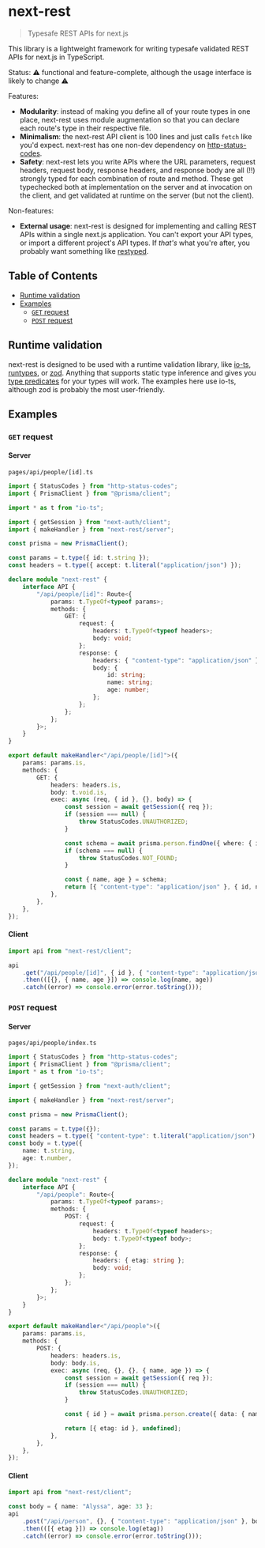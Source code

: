 # next-rest

> Typesafe REST APIs for next.js

This library is a lightweight framework for writing typesafe validated REST APIs for next.js in TypeScript.

Status: ⚠️ functional and feature-complete, although the usage interface is likely to change ⚠️

Features:

- **Modularity**: instead of making you define all of your route types in one place, next-rest uses module augmentation so that you can declare each route's type in their respective file.
- **Minimalism**: the next-rest API client is 100 lines and just calls `fetch` like you'd expect. next-rest has one non-dev dependency on [http-status-codes](https://www.npmjs.com/package/http-status-codes).
- **Safety**: next-rest lets you write APIs where the URL parameters, request headers, request body, response headers, and response body are all (!!) strongly typed for each combination of route and method. These get typechecked both at implementation on the server and at invocation on the client, and get validated at runtime on the server (but not the client).

Non-features:

- **External usage**: next-rest is designed for implementing and calling REST APIs within a single next.js application. You can't export your API types, or import a different project's API types. If _that's_ what you're after, you probably want something like [restyped](https://github.com/rawrmaan/restyped/).

## Table of Contents

- [Runtime validation](#runtime-validation)
- [Examples](#examples)
  - [`GET` request](#get-request)
  - [`POST` request](#post-request)

## Runtime validation

next-rest is designed to be used with a runtime validation library, like [io-ts](https://github.com/gcanti/io-ts), [runtypes](https://github.com/pelotom/runtypes), or [zod](https://github.com/vriad/zod). Anything that supports static type inference and gives you [type predicates](https://www.typescriptlang.org/docs/handbook/advanced-types.html#user-defined-type-guards) for your types will work. The examples here use io-ts, although zod is probably the most user-friendly.

## Examples

### `GET` request

#### Server

`pages/api/people/[id].ts`

```typescript
import { StatusCodes } from "http-status-codes";
import { PrismaClient } from "@prisma/client";

import * as t from "io-ts";

import { getSession } from "next-auth/client";
import { makeHandler } from "next-rest/server";

const prisma = new PrismaClient();

const params = t.type({ id: t.string });
const headers = t.type({ accept: t.literal("application/json") });

declare module "next-rest" {
	interface API {
		"/api/people/[id]": Route<{
			params: t.TypeOf<typeof params>;
			methods: {
				GET: {
					request: {
						headers: t.TypeOf<typeof headers>;
						body: void;
					};
					response: {
						headers: { "content-type": "application/json" };
						body: {
							id: string;
							name: string;
							age: number;
						};
					};
				};
			};
		}>;
	}
}

export default makeHandler<"/api/people/[id]">({
	params: params.is,
	methods: {
		GET: {
			headers: headers.is,
			body: t.void.is,
			exec: async (req, { id }, {}, body) => {
				const session = await getSession({ req });
				if (session === null) {
					throw StatusCodes.UNAUTHORIZED;
				}

				const schema = await prisma.person.findOne({ where: { id } });
				if (schema === null) {
					throw StatusCodes.NOT_FOUND;
				}

				const { name, age } = schema;
				return [{ "content-type": "application/json" }, { id, name, age }];
			},
		},
	},
});
```

#### Client

```typescript
import api from "next-rest/client";

api
	.get("/api/people/[id]", { id }, { "content-type": "application/json" })
	.then(([{}, { name, age }]) => console.log(name, age))
	.catch((error) => console.error(error.toString()));
```

### `POST` request

#### Server

`pages/api/people/index.ts`

```typescript
import { StatusCodes } from "http-status-codes";
import { PrismaClient } from "@prisma/client";
import * as t from "io-ts";

import { getSession } from "next-auth/client";

import { makeHandler } from "next-rest/server";

const prisma = new PrismaClient();

const params = t.type({});
const headers = t.type({ "content-type": t.literal("application/json") });
const body = t.type({
	name: t.string,
	age: t.number,
});

declare module "next-rest" {
	interface API {
		"/api/people": Route<{
			params: t.TypeOf<typeof params>;
			methods: {
				POST: {
					request: {
						headers: t.TypeOf<typeof headers>;
						body: t.TypeOf<typeof body>;
					};
					response: {
						headers: { etag: string };
						body: void;
					};
				};
			};
		}>;
	}
}

export default makeHandler<"/api/people">({
	params: params.is,
	methods: {
		POST: {
			headers: headers.is,
			body: body.is,
			exec: async (req, {}, {}, { name, age }) => {
				const session = await getSession({ req });
				if (session === null) {
					throw StatusCodes.UNAUTHORIZED;
				}

				const { id } = await prisma.person.create({ data: { name, age } });

				return [{ etag: id }, undefined];
			},
		},
	},
});
```

#### Client

```typescript
import api from "next-rest/client";

const body = { name: "Alyssa", age: 33 };
api
	.post("/api/person", {}, { "content-type": "application/json" }, body)
	.then(([{ etag }]) => console.log(etag))
	.catch((error) => console.error(error.toString()));
```
